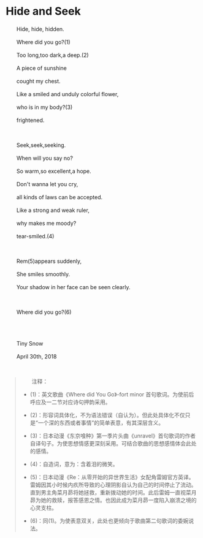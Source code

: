 # Hide and Seek

　　Hide, hide, hidden.

　　Where did you go?(1)

　　Too long,too dark,a deep.(2)

　　A piece of sunshine

　　cought my chest.

　　Like a smiled and unduly colorful flower,

　　who is in my body?(3)

　　frightened.

<br>

　　Seek,seek,seeking.

　　When will you say no?

　　So warm,so excellent,a hope.

　　Don't wanna let you cry,

　　all kinds of laws can be accepted.

　　Like a strong and weak ruler,

　　why makes me moody?

　　tear-smiled.(4)

<br>

　　Rem(5)appears suddenly,

　　She smiles smoothly.

　　Your shadow in her face can be seen clearly.

<br>

　　Where did you go?(6)

<br>

<br>

　　Tiny Snow

　　April 30th, 2018

<br>

> 　　注释：
>
> - (1)：英文歌曲《Where did You Go》\-fort minor 首句歌词。为使前后呼应及一二节对应诗句押韵采用。
>
> - (2)：形容词具体化，不为语法错误（自认为）。但此处具体化不仅只是“一个深的东西或者事情”的简单表意，有其深层含义。
>
> - (3)：日本动漫《东京喰种》第一季片头曲《unravel》首句歌词的作者自译句子。为使思想情感更深刻采用。可结合歌曲的思想感情体会此处的感情。
>
> - (4)：自造词，意为：含着泪的微笑。
>
> - (5)：日本动漫《Re：从零开始的异世界生活》女配角雷姆官方英译。雷姆因其小时候内疚所导致的心理阴影自认为自己的时间停止了流动。直到男主角菜月昴将她拯救，重新拨动她的时间。此后雷姆一直视菜月昴为她的救赎，报答感恩之情。也因此成为菜月昴一度陷入崩溃之境的心灵支柱。
>
> - (6)：同(1)。为使表意双关，此处也更倾向于歌曲第二句歌词的委婉说法。

